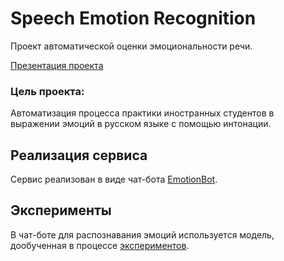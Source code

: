 # Speech Emotion Recognition

Проект автоматической оценки эмоциональности речи.

[Презентация проекта](https://github.com/ArinaOwl/speech_emotion_recognition/blob/master/presentation.pdf)

### Цель проекта:
Автоматизация процесса практики иностранных студентов в выражении эмоций в русском языке с помощью интонации.

## Реализация сервиса

Сервис реализован в виде чат-бота [EmotionBot](https://github.com/ArinaOwl/speech_emotion_recognition/tree/master/emotion_bot). 

## Эксперименты

В чат-боте для распознавания эмоций используется модель, дообученная в процессе [экспериментов](https://github.com/ArinaOwl/speech_emotion_recognition/tree/master/ser_experiments).
